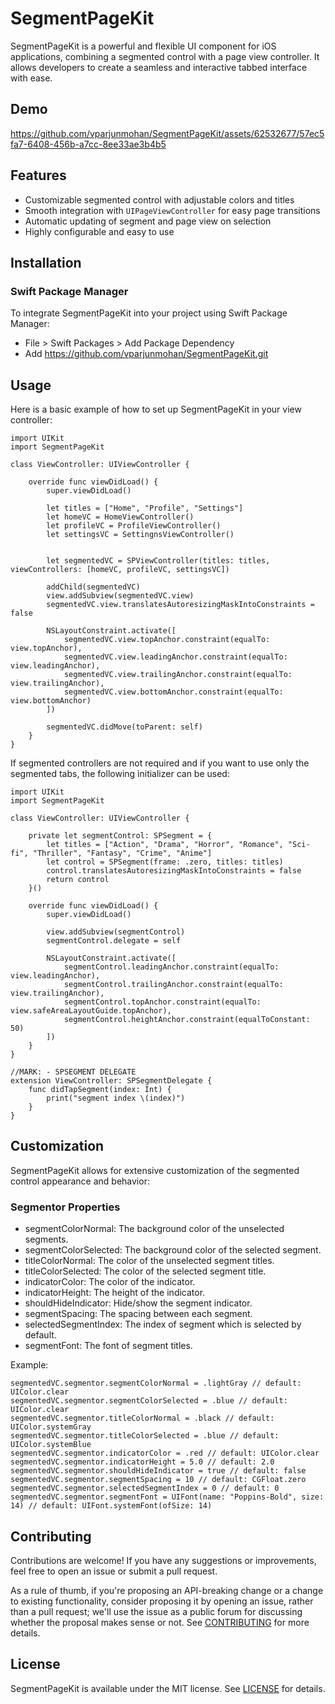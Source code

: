 # SegmentPageKit
SegmentPageKit is a powerful and flexible UI component for iOS applications, combining a segmented control with a page view controller. It allows developers to create a seamless and interactive tabbed interface with ease.

## Demo
https://github.com/vparjunmohan/SegmentPageKit/assets/62532677/57ec5fa7-6408-456b-a7cc-8ee33ae3b4b5

## Features
- Customizable segmented control with adjustable colors and titles
- Smooth integration with `UIPageViewController` for easy page transitions
- Automatic updating of segment and page view on selection
- Highly configurable and easy to use

## Installation

### Swift Package Manager

To integrate SegmentPageKit into your project using Swift Package Manager:

- File > Swift Packages > Add Package Dependency
- Add https://github.com/vparjunmohan/SegmentPageKit.git

## Usage

Here is a basic example of how to set up SegmentPageKit in your view controller:

```
import UIKit
import SegmentPageKit

class ViewController: UIViewController {

    override func viewDidLoad() {
        super.viewDidLoad()

        let titles = ["Home", "Profile", "Settings"]
        let homeVC = HomeViewController()
        let profileVC = ProfileViewController()
        let settingsVC = SettingnsViewController()
        

        let segmentedVC = SPViewController(titles: titles, viewControllers: [homeVC, profileVC, settingsVC])

        addChild(segmentedVC)
        view.addSubview(segmentedVC.view)
        segmentedVC.view.translatesAutoresizingMaskIntoConstraints = false
        
        NSLayoutConstraint.activate([
            segmentedVC.view.topAnchor.constraint(equalTo: view.topAnchor),
            segmentedVC.view.leadingAnchor.constraint(equalTo: view.leadingAnchor),
            segmentedVC.view.trailingAnchor.constraint(equalTo: view.trailingAnchor),
            segmentedVC.view.bottomAnchor.constraint(equalTo: view.bottomAnchor)
        ])

        segmentedVC.didMove(toParent: self)
    }
}
```

If segmented controllers are not required and if you want to use only the segmented tabs, the following initializer can be used:
```
import UIKit
import SegmentPageKit

class ViewController: UIViewController {
    
    private let segmentControl: SPSegment = {
        let titles = ["Action", "Drama", "Horror", "Romance", "Sci-fi", "Thriller", "Fantasy", "Crime", "Anime"]
        let control = SPSegment(frame: .zero, titles: titles)
        control.translatesAutoresizingMaskIntoConstraints = false
        return control
    }()

    override func viewDidLoad() {
        super.viewDidLoad()
        
        view.addSubview(segmentControl)
        segmentControl.delegate = self
        
        NSLayoutConstraint.activate([
            segmentControl.leadingAnchor.constraint(equalTo: view.leadingAnchor),
            segmentControl.trailingAnchor.constraint(equalTo: view.trailingAnchor),
            segmentControl.topAnchor.constraint(equalTo: view.safeAreaLayoutGuide.topAnchor),
            segmentControl.heightAnchor.constraint(equalToConstant: 50)
        ])
    }
}

//MARK: - SPSEGMENT DELEGATE
extension ViewController: SPSegmentDelegate {
    func didTapSegment(index: Int) {
        print("segment index \(index)")
    }
}
```

## Customization

SegmentPageKit allows for extensive customization of the segmented control appearance and behavior:

### Segmentor Properties

- segmentColorNormal: The background color of the unselected segments.
- segmentColorSelected: The background color of the selected segment.
- titleColorNormal: The color of the unselected segment titles.
- titleColorSelected: The color of the selected segment title.
- indicatorColor: The color of the indicator.
- indicatorHeight: The height of the indicator.
- shouldHideIndicator: Hide/show the segment indicator.
- segmentSpacing: The spacing between each segment.
- selectedSegmentIndex: The index of segment which is selected by default.
- segmentFont: The font of segment titles.

Example:

```
segmentedVC.segmentor.segmentColorNormal = .lightGray // default: UIColor.clear
segmentedVC.segmentor.segmentColorSelected = .blue // default: UIColor.clear
segmentedVC.segmentor.titleColorNormal = .black // default: UIColor.systemGray
segmentedVC.segmentor.titleColorSelected = .blue // default: UIColor.systemBlue
segmentedVC.segmentor.indicatorColor = .red // default: UIColor.clear
segmentedVC.segmentor.indicatorHeight = 5.0 // default: 2.0
segmentedVC.segmentor.shouldHideIndicator = true // default: false
segmentedVC.segmentor.segmentSpacing = 10 // default: CGFloat.zero
segmentedVC.segmentor.selectedSegmentIndex = 0 // default: 0
segmentedVC.segmentor.segmentFont = UIFont(name: "Poppins-Bold", size: 14) // default: UIFont.systemFont(ofSize: 14)
```

## Contributing

Contributions are welcome! If you have any suggestions or improvements, feel free to open an issue or submit a pull request.

As a rule of thumb, if you're proposing an API-breaking change or a change to existing functionality, consider proposing it by opening an issue, rather than a pull request; we'll use the issue as a public forum for discussing whether the proposal makes sense or not. See [CONTRIBUTING](https://github.com/vparjunmohan/SegmentPageKit/blob/70ff87b9d0a5f314108838f06df6f089b0a5ce26/CONTRIBUTING.md) for more details.


## License

SegmentPageKit is available under the MIT license. See [LICENSE](https://github.com/vparjunmohan/SegmentPageKit/blob/d024dbcf79976d87295b4c9004816dd2adea6ccb/LICENSE) for details.

